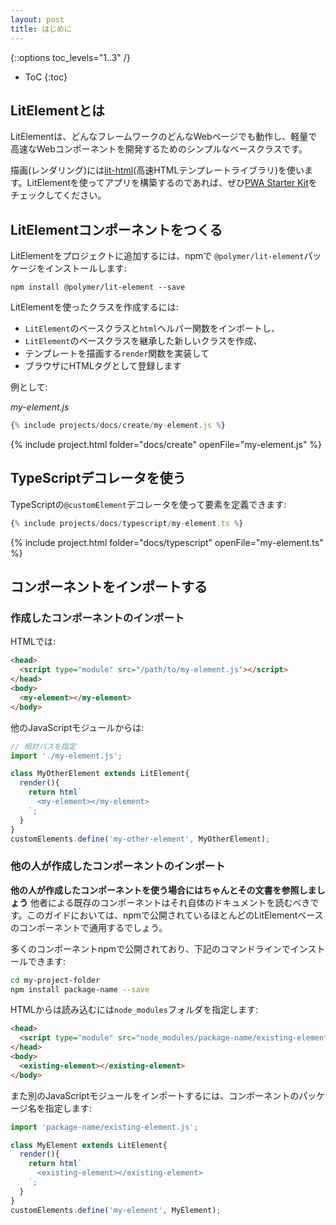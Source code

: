 ```yaml
---
layout: post
title: はじめに
---
```


{::options toc_levels="1..3" /}
* ToC
{:toc}

## LitElementとは

<!-- original:
LitElement is a simple base class for creating fast, lightweight web components that work in any web page with any framework.

For rendering, LitElement uses [lit-html](https://lit-html.polymer-project.org/)–a fast HTML templating library. To build an app out of LitElement components, check out [PWA Starter Kit](https://pwa-starter-kit.polymer-project.org/).
-->

LitElementは、どんなフレームワークのどんなWebページでも動作し、軽量で高速なWebコンポーネントを開発するためのシンプルなベースクラスです。

描画(レンダリング)には[lit-html](https://lit-html.polymer-jp.org/)(高速HTMLテンプレートライブラリ)を使います。LitElementを使ってアプリを構築するのであれば、ぜひ[PWA Starter Kit](https://pwa-starter-kit-dot-polymer-japan.appspot.com/)をチェックしてください。

## LitElementコンポーネントをつくる

<!-- original:
To add LitElement to your project, install the `@polymer/lit-element` package with npm:
-->

LitElementをプロジェクトに追加するには、npmで `@polymer/lit-element`パッケージをインストールします:

```
npm install @polymer/lit-element --save
```

<!-- original:
To create a new class based on LitElement: 

* Import the `LitElement` base class and the `html` helper function.
* Create a new class that extends the `LitElement` base class.
* Implement `render` to define a template for your web component.
* Register your component's HTML tag with the browser.

For example:
-->

LitElementを使ったクラスを作成するには:

* `LitElement`のベースクラスと`html`ヘルパー関数をインポートし、
* `LitElement`のベースクラスを継承した新しいクラスを作成、
* テンプレートを描画する`render`関数を実装して
* ブラウザにHTMLタグとして登録します

例として:


_my-element.js_

```js
{% include projects/docs/create/my-element.js %}
```

{% include project.html folder="docs/create" openFile="my-element.js" %}

## TypeScriptデコレータを使う

<!-- original:
You can use the `@customElement` TypeScript decorator to define your class as a custom element:
-->

TypeScriptの`@customElement`デコレータを使って要素を定義できます:

```ts
{% include projects/docs/typescript/my-element.ts %}
```

{% include project.html folder="docs/typescript" openFile="my-element.ts" %}

<a name="import">

## コンポーネントをインポートする

### 作成したコンポーネントのインポート

<!-- original:
In an HTML document:
-->

HTMLでは:

```html
<head>
  <script type="module" src="/path/to/my-element.js"></script>
</head>
<body>
  <my-element></my-element>
</body>
```

<!-- original:
In another JavaScript module:
-->

他のJavaScriptモジュールからは:

```js
// 相対パスを指定
import './my-element.js';

class MyOtherElement extends LitElement{
  render(){
    return html`
      <my-element></my-element>
    `;
  }
}
customElements.define('my-other-element', MyOtherElement);
```

### 他の人が作成したコンポーネントのインポート

<!-- original:
**Refer to third-party component documentation first.** To work with any existing component made by a third party, see its documentation. This guide should work for most LitElement-based components if they are published on npm.

Many components are published on npm and can be installed from the command line:
-->

**他の人が作成したコンポーネントを使う場合にはちゃんとその文書を参照しましょう** 他者による既存のコンポーネントはそれ自体のドキュメントを読むべきです。このガイドにおいては、npmで公開されているほとんどのLitElementベースのコンポーネントで通用するでしょう。

多くのコンポーネントnpmで公開されており、下記のコマンドラインでインストールできます:


```bash
cd my-project-folder
npm install package-name --save
```

<!-- original:
In an HTML document, a component published on npm can be imported from the `node_modules` folder:
-->

HTMLからは読み込むには`node_modules`フォルダを指定します:

```html
<head>
  <script type="module" src="node_modules/package-name/existing-element.js"></script>
</head>
<body>
  <existing-element></existing-element>
</body>
```

<!-- original:
To import into another JavaScript module, use the component's package name:
-->

また別のJavaScriptモジュールをインポートするには、コンポーネントのパッケージ名を指定します:

```js
import 'package-name/existing-element.js';

class MyElement extends LitElement{
  render(){
    return html`
      <existing-element></existing-element>
    `;
  }
}
customElements.define('my-element', MyElement);
```
